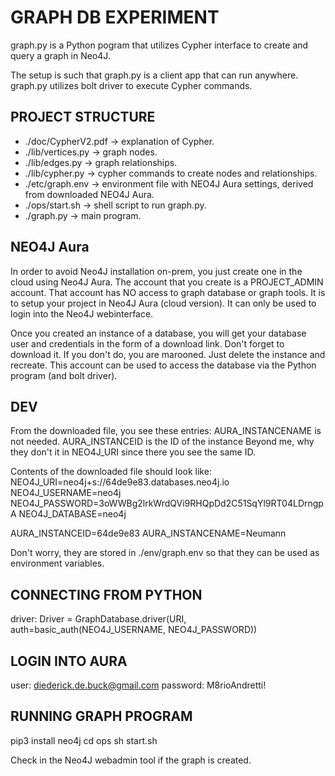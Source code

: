 # GRAPH DB EXPERIMENT

graph.py is a Python pogram that utilizes Cypher interface to create and query a graph in Neo4J.

The setup is such that graph.py is a client app that can run anywhere.
graph.py utilizes bolt driver to execute Cypher commands.


## PROJECT STRUCTURE
* ./doc/CypherV2.pdf -> explanation of Cypher.  
* ./lib/vertices.py -> graph nodes.  
* ./lib/edges.py -> graph relationships.  
* ./lib/cypher.py -> cypher commands to create nodes and relationships.  
* ./etc/graph.env -> environment file with NEO4J Aura settings, derived from downloaded NEO4J Aura.  
* ./ops/start.sh -> shell script to run graph.py.  
* ./graph.py -> main program.  


## NEO4J Aura
In order to avoid Neo4J installation on-prem, you just create one in the cloud using Neo4J Aura. The account that you create is a PROJECT_ADMIN account. That account has NO access to graph database or graph tools. It is to setup your project in Neo4J Aura (cloud version). It can only be used to login into the Neo4J webinterface.

Once you created an instance of a database, you will get your database user and credentials in the form of a download link. Don't forget to download it. If you don't do, you are marooned. Just delete the instance and recreate. This account can be used to access the database via the Python program (and bolt driver).


## DEV
From the downloaded file, you see these entries:
AURA_INSTANCENAME is not needed. 
AURA_INSTANCEID is the ID of the instance
Beyond me, why they don't it in NEO4J_URI since there you see the same ID.

Contents of the downloaded file should look like:
NEO4J_URI=neo4j+s://64de9e83.databases.neo4j.io
NEO4J_USERNAME=neo4j
NEO4J_PASSWORD=3oWWBg2lrkWrdQVi9RHQpDd2C51SqYl9RT04LDrngpA
NEO4J_DATABASE=neo4j

AURA_INSTANCEID=64de9e83
AURA_INSTANCENAME=Neumann

Don't worry, they are stored in ./env/graph.env so that they can be used as environment variables.


## CONNECTING FROM PYTHON
driver: Driver = GraphDatabase.driver(URI, auth=basic_auth(NEO4J_USERNAME, NEO4J_PASSWORD))


## LOGIN INTO AURA
user: diederick.de.buck@gmail.com
password: M8rioAndretti!


## RUNNING GRAPH PROGRAM
pip3 install neo4j
cd ops
sh start.sh

Check in the Neo4J webadmin tool if the graph is created.
